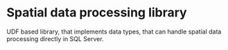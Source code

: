 # Spatial data processing library
UDF based library, that implements data types, that can handle spatial data processing directly in SQL Server.
